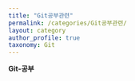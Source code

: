 ```yaml
---
title: "Git공부관련"
permalink: /categories/Git공부관련/
layout: category
author_profile: true
taxonomy: Git
---
```


**Git-공부**